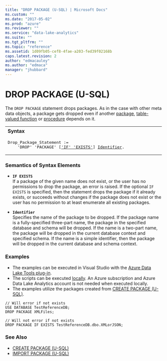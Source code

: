 ```yaml
---
title: "DROP PACKAGE (U-SQL) | Microsoft Docs"
ms.custom: ""
ms.date: "2017-05-02"
ms.prod: "azure"
ms.reviewer: ""
ms.service: "data-lake-analytics"
ms.suite: ""
ms.tgt_pltfrm: ""
ms.topic: "reference"
ms.assetid: 1d09fb05-cef8-4fae-a203-fed39f02168b
caps.latest.revision: 2
author: "edmacauley"
ms.author: "edmaca"
manager: "jhubbard"
---
```

# DROP PACKAGE (U-SQL)
The `DROP PACKAGE` statement drops packages. As in the case with other meta data objects, a package gets dropped even if another [package](../USQL/u-sql-packages.md), [table-valued function](../USQL/u-sql-table-valued-functions.md) or [procedure](../USQL/u-sql-procedures.md) depends on it.

<table><th align="left">Syntax</th><tr><td><pre>
Drop_Package_Statement :=                                                                                
    'DROP' 'PACKAGE' [<a href="#IE">'IF' 'EXISTS'</a>] <a href="#Ident">Identifier</a>.
</pre></td></tr></table>

### Semantics of Syntax Elements  
-   <a name="IE"></a>**`IF EXISTS`**   
    If a package of the given name does not exist, or the user has no permissions to drop the package, an error is raised. If the optional `IF EXISTS` is specified, then the statement drops the package if it already exists, or succeeds without changes if the package does not exist or the user has no permission to at least enumerate all existing packages. 
     
-   <a name="Ident"></a>**`Identifier`**   
    Specifies the name of the package to be dropped. If the package name is a fully-specified three-part name, the package in the specified database and schema will be dropped. If the name is a two-part name, the package will be dropped in the current database context and specified schema. If the name is a simple identifier, then the package will be dropped in the current database and schema context. 

### Examples
- The examples can be executed in Visual Studio with the [Azure Data Lake Tools plug-in](https://www.microsoft.com/download/details.aspx?id=49504).  
- The scripts can be executed [locally](https://docs.microsoft.com/azure/data-lake-analytics/data-lake-analytics-data-lake-tools-get-started#run-u-sql-locally).  An Azure subscription and Azure Data Lake Analytics account is not needed when executed locally.
- The examples utilize the packages created from [CREATE PACKAGE (U-SQL)](../USQL/create-package-u-sql.md).
```
// Will error if not exists
USE DATABASE TestReferenceDB;
DROP PACKAGE XMLFiles;

// Will not error if not exists
DROP PACKAGE IF EXISTS TestReferenceDB.dbo.XMLorJSON;
```
### See Also
* [CREATE PACKAGE (U-SQL)](../USQL/create-package-u-sql.md)
* [IMPORT PACKAGE (U-SQL)](../USQL/import-package-u-sql.md)
